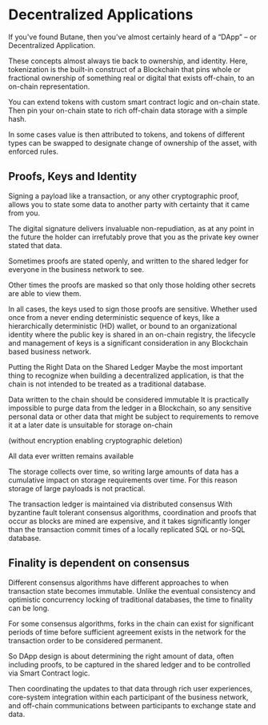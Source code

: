# Decentralized Applications

If you've found Butane, then you've almost certainly heard of a “DApp” – or Decentralized Application.

These concepts almost always tie back to ownership, and identity. Here, tokenization is the built-in construct of a Blockchain that pins whole or fractional ownership of something real or digital that exists off-chain, to an on-chain representation.

 You can extend tokens with custom smart contract logic and on-chain state. Then pin your on-chain state to rich off-chain data storage with a simple hash. 
 
 In some cases value is then attributed to tokens, and tokens of different types can be swapped to designate change of ownership of the asset, with enforced rules.

## Proofs, Keys and Identity

Signing a payload like a transaction, or any other cryptographic proof, allows you to state some data to another party with certainty that it came from you. 

The digital signature delivers invaluable non-repudiation, as at any point in the future the holder can irrefutably prove that you as the private key owner stated that data.


Sometimes proofs are stated openly, and written to the shared ledger for everyone in the business network to see.

Other times the proofs are masked so that only those holding other secrets are able to view them.

In all cases, the keys used to sign those proofs are sensitive. Whether used once from a never ending deterministic sequence of keys, like a hierarchically deterministic (HD) wallet, or bound to an organizational identity where the public key is shared in an on-chain registry, the lifecycle and management of keys is a significant consideration in any Blockchain based business network.


Putting the Right Data on the Shared Ledger
Maybe the most important thing to recognize when building a decentralized application, is that the chain is not intended to be treated as a traditional database.

Data written to the chain should be considered immutable
It is practically impossible to purge data from the ledger in a Blockchain, so any sensitive personal data or other data that might be subject to requirements to remove it at a later date is unsuitable for storage on-chain 

(without encryption enabling cryptographic deletion)

All data ever written remains available


The storage collects over time, so writing large amounts of data has a cumulative impact on storage requirements over time. For this reason storage of large payloads is not practical.

The transaction ledger is maintained via distributed consensus
With byzantine fault tolerant consensus algorithms, coordination and proofs that occur as blocks are mined are expensive, and it takes significantly longer than the transaction commit times of a locally replicated SQL or no-SQL database.

## Finality is dependent on consensus

Different consensus algorithms have different approaches to when transaction state becomes immutable. Unlike the eventual consistency and optimistic concurrency locking of traditional databases, the time to finality can be long.

 For some consensus algorithms, forks in the chain can exist for significant periods of time before sufficient agreement exists in the network for the transaction order to be considered permanent.


So DApp design is about determining the right amount of data, often including proofs, to be captured in the shared ledger and to be controlled via Smart Contract logic.

 Then coordinating the updates to that data through rich user experiences, core-system integration within each participant of the business network, and off-chain communications between participants to exchange state and data.